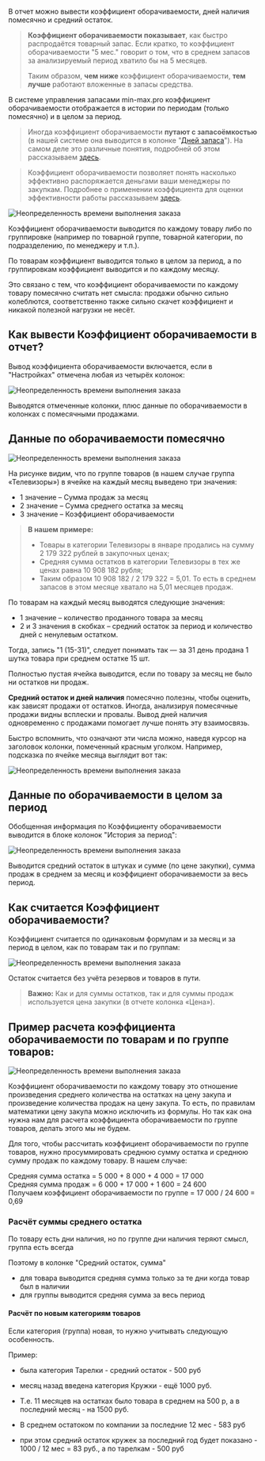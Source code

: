 В отчет можно вывести коэффициент оборачиваемости, дней наличия помесячно и средний остаток.

> **Коэффициент оборачиваемости** **показывает**, как быстро распродаётся товарный запас. Если кратко, то коэффициент оборачиваемости "5 мес." говорит о том, что в среднем запасов за анализируемый период хватило бы на 5 месяцев.  
>
> Таким образом, **чем ниже** коэффициент оборачиваемости, **тем лучше** работают вложенные в запасы средства.

В системе управления запасами min-max.pro коэффициент оборачиваемости отображается в истории по периодам (только помесячно) и в целом за период.

> Иногда коэффициент оборачиваемости **путают с запасоёмкостью** (в нашей системе она выводится в колонке "[Дней запаса](../../../Термины/Дней%20запаса.md)"). На самом деле это различные понятия, подробней об этом рассказываем [здесь](https://min-max.pro/blog/tpost/upo4pfcu71-otlichie-pokazatelei-dnei-zapasa-i-koeff).

> Коэффициент оборачиваемости позволяет понять насколько эффективно распоряжается деньгами ваши менеджеры по закупкам. Подробнее о применении коэффициента для оценки эффективности работы рассказываем [здесь](https://min-max.pro/koehfficient-oborachivaemosti).  

![Неопределенность времени выполнения заказа](https://thumb.tildacdn.com/tild3732-3032-4661-a362-643263336233/-/resize/760x/-/format/webp/IMG-20210316-WA0003_.jpeg)

Коэффициент оборачиваемости выводится по каждому товару либо по группировке (например по товарной группе, товарной категории, по подразделению, по менеджеру и т.п.).  
  
По товарам коэффициент выводится только в целом за период, а по группировкам коэффициент выводится и по каждому месяцу.  
  
Это связано с тем, что коэффициент оборачиваемости по каждому товару помесячно считать нет смысла: продажи обычно сильно колеблются, соответственно также сильно скачет коэффициент и никакой полезной нагрузки не несёт.

## Как вывести Коэффициент оборачиваемости в отчет?  

Вывод коэффициента оборачиваемости включается, если в "Настройках" отмечена любая из четырёх колонок:

![Неопределенность времени выполнения заказа](https://thumb.tildacdn.com/tild3337-3038-4535-a339-656236356231/-/resize/760x/-/format/webp/112_1.jpeg)

Выводятся отмеченные колонки, плюс данные по оборачиваемости в колонках с помесячными продажами.  

## Данные по оборачиваемости помесячно  

![Неопределенность времени выполнения заказа](https://thumb.tildacdn.com/tild6166-3166-4630-a161-373332663164/-/resize/760x/-/format/webp/2021-03-04_18-46-43_.png)

На рисунке видим, что по группе товаров (в нашем случае группа «Телевизоры») в ячейке на каждый месяц выведено три значения:  

-   1 значение – Сумма продаж за месяц
-   2 значение – Сумма среднего остатка за месяц
-   3 значение – Коэффициент оборачиваемости

> **В нашем примере:**  
> -   Товары в категории Телевизоры в январе продались на сумму 2 179 322 рублей в закупочных ценах;
> -   Средняя сумма остатков в категории Телевизоры в тех же ценах равна 10 908 182 рубля;
> -   Таким образом 10 908 182 / 2 179 322 = 5,01. То есть в среднем запасов в этом месяце хватало на 5,01 месяцев продаж.

По товарам на каждый месяц выводятся следующие значения:  

-   1 значение – количество проданного товара за месяц
-   2 и 3 значения в скобках – средний остаток за период и количество дней с ненулевым остатком.

  
Тогда, запись "1 (15-31)", следует понимать так — за 31 день продана 1 шутка товара при среднем остатке 15 шт.  
  
Полностью пустая ячейка выводится, если по товару за месяц не было ни остатков ни продаж.  
  
**Средний остаток и дней наличия** помесячно полезны, чтобы оценить, как зависят продажи от остатков. Иногда, анализируя помесячные продажи видны всплески и провалы. Вывод дней наличия одновременно с продажами помогает лучше понять эту взаимосвязь.  
  
Быстро вспомнить, что означают эти числа можно, наведя курсор на заголовок колонки, помеченный красным уголком. Например, подсказка по ячейке месяца выглядит вот так:  

![Неопределенность времени выполнения заказа](https://thumb.tildacdn.com/tild6463-6466-4731-b935-643866313135/-/resize/760x/-/format/webp/2021-03-26_16-50-09_.png)

## Данные по оборачиваемости в целом за период 
Обобщенная информация по Коэффициенту оборачиваемости выводится в блоке колонок "История за период":

![Неопределенность времени выполнения заказа](https://thumb.tildacdn.com/tild3039-6164-4566-b030-323666633961/-/resize/760x/-/format/webp/2021-03-04_18-48-02_.png)

Выводится средний остаток в штуках и сумме (по цене закупки), сумма продаж в среднем за месяц и коэффициент оборачиваемости за весь период.

## Как считается Коэффициент оборачиваемости? 

Коэффициент считается по одинаковым формулам и за месяц и за период в целом, как по товарам так и по группам:  

![Неопределенность времени выполнения заказа](https://thumb.tildacdn.com/tild6337-3639-4066-b564-623365343230/-/resize/760x/-/format/webp/__2021-03-26__182756.png)

Остаток считается без учёта резервов и товаров в пути.  

> **Важно:** Как и для суммы остатков, так и для суммы продаж используется цена закупки (в отчете колонка «Цена»).  

## Пример расчета коэффициента оборачиваемости по товарам и по группе товаров:

![Неопределенность времени выполнения заказа](https://thumb.tildacdn.com/tild3336-3837-4661-b463-353733343930/-/resize/760x/-/format/webp/2021-03-25_18-44-34_.png)

Коэффициент оборачиваемости по каждому товару это отношение произведения среднего количества на остатках на цену закупа и произведение количества продаж на цену закупа. То есть, по правилам математики цену закупа можно исключить из формулы. Но так как она нужна нам для расчета коэффициента оборачиваемости по группе товаров, делать этого мы не будем.  
  
Для того, чтобы рассчитать коэффициент оборачиваемости по группе товаров, нужно просуммировать среднюю сумму остатка и среднюю сумму продаж по каждому товару. В нашем случае:  
  
Средняя сумма остатка = 5 000 + 8 000 + 4 000 = 17 000  
Средняя сумма продаж = 6 000 + 17 000 + 1 600 = 24 600  
Получаем коэффициент оборачиваемости по группе = 17 000 / 24 600 = 0,69

### Расчёт суммы среднего остатка
По товару есть дни наличия, но по группе дни наличия теряют смысл, группа есть всегда

Поэтому в колонке "Средний остаток, сумма"
- для товара выводится средняя сумма только за те дни когда товар был в наличии
- для группы выводится средняя сумма за весь период

#### Расчёт по новым категориям товаров
Если категория (группа) новая, то нужно учитывать следующую особенность.

Пример:
- была категория Тарелки - средний остаток - 500 руб
- месяц назад введена категория Кружки - ещё 1000 руб.
- Т.е. 11 месяцев на остатках было товара в среднем на 500 р, а в последний месяц - на 1500 руб.

- В среднем остатоком по компании за последние 12 мес - 583 руб
- при этом средний остаток кружек за последний год будет показано - 1000 / 12 мес = 83 руб., а по тарелкам - 500 руб